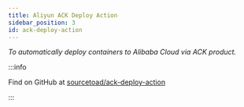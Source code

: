 ```yaml
---
title: Aliyun ACK Deploy Action
sidebar_position: 3
id: ack-deploy-action
---
```


_To automatically deploy containers to Alibaba Cloud via ACK product._


:::info

Find on GitHub at [sourcetoad/ack-deploy-action](https://github.com/sourcetoad/ack-deploy-action)

:::